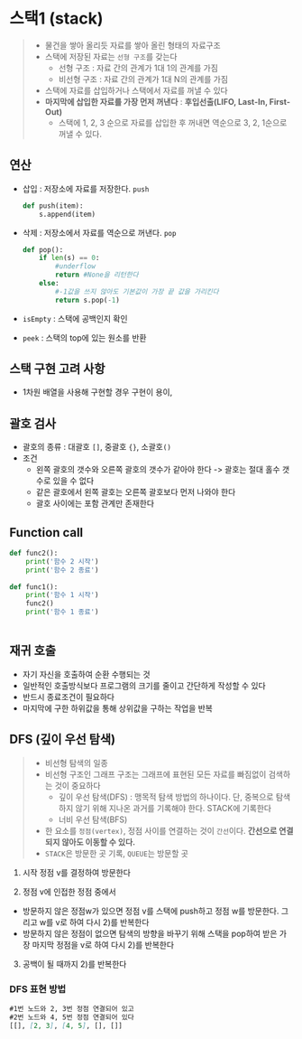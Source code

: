 # 스택1 (stack)

> - 물건을 쌓아 올리듯 자료를 쌓아 올린 형태의 자료구조
> - 스택에 저장된 자료는 `선형 구조`를 갖는다
>   - 선형 구조 : 자료 간의 관계가 1대 1의 관계를 가짐
>   - 비선형 구조 : 자료 간의 관계가 1대 N의 관계를 가짐
> - 스택에 자료를 삽입하거나 스택에서 자료를 꺼낼 수 있다
> - **마지막에 삽입한 자료를 가장 먼저 꺼낸다** : **후입선출(LIFO, Last-In, First-Out)**
>   - 스택에 1, 2, 3 순으로 자료를 삽입한 후 꺼내면 역순으로 3, 2, 1순으로 꺼낼 수 있다.



## 연산

- 삽입 : 저장소에 자료를 저장한다. `push`

  ```python
  def push(item):
      s.append(item)
  ```

- 삭제 : 저장소에서 자료를 역순으로 꺼낸다. `pop`

  ```python
  def pop():
      if len(s) == 0:
          #underflow
          return #None을 리턴한다
      else:
          #-1값을 쓰지 않아도 기본값이 가장 끝 값을 가리킨다 
          return s.pop(-1)
  ```

  

- `isEmpty` : 스택에 공백인지 확인 

- `peek` : 스택의 top에 있는 원소를 반환



## 스택 구현 고려 사항

- 1차원 배열을 사용해 구현할 경우 구현이 용이, 



## 괄호 검사

- 괄호의 종류 : 대괄호 `[]`, 중괄호 `{}`, 소괄호`()`
- 조건 
  - 왼쪽 괄호의 갯수와 오른쪽 괄호의 갯수가 같아야 한다 -> 괄호는 절대 홀수 갯수로 있을 수 없다
  - 같은 괄호에서 왼쪽 괄호는 오른쪽 괄호보다 먼저 나와야 한다
  - 괄호 사이에는 포함 관계만 존재한다 



## Function call

```python
def func2():
    print('함수 2 시작')
    print('함수 2 종료')
    
def func1():
    print('함수 1 시작')
    func2()
    print('함수 1 종료')
    

```



## 재귀 호출

- 자기 자신을 호출하여 순환 수행되는 것 
- 일반적인 호출방식보다 프로그램의 크기를 줄이고 간단하게 작성할 수 있다
- 반드시 종료조건이 필요하다 
- 마지막에 구한 하위값을 통해 상위값을 구하는 작업을 반복 



## DFS (깊이 우선 탐색)

> - 비선형 탐색의 일종
> - 비선형 구조인 그래프 구조는 그래프에 표현된 모든 자료를 빠짐없이 검색하는 것이 중요하다 
>   - 깊이 우선 탐색(DFS) : 맹목적 탐색 방법의 하나이다. 단, 중복으로 탐색하지 않기 위해 지나온 과거를 기록해야 한다. STACK에 기록한다
>   - 너비 우선 탐색(BFS)
> - 한 요소를 `정점(vertex)`, 정점 사이를 연결하는 것이 `간선`이다. **간선으로 연결되지 않아도 이동할 수 있다.**
> - `STACK`은 방문한 곳 기록, `QUEUE`는 방문할 곳

1) 시작 정점 v를 결정하여 방문한다

2) 정점 v에 인접한 정점 중에서

- 방문하지 않은 정점w가 있으면 정점 v를 스택에 push하고 정점 w를 방문한다. 그리고 w를 v로 하여 다시 2)를 반복한다
- 방문하지 않은 정점이 없으면 탐색의 방향을 바꾸기 위해 스택을 pop하여 받은 가장 마지막 정점을 v로 하여 다시 2)를 반복한다

3) 공백이 될 때까지 2)를 반복한다

### DFS 표현 방법

```MARKDOWN
#1번 노드와 2, 3번 정점 연결되어 있고
#2번 노드와 4, 5번 정점 연결되어 있다
[[], [2, 3], [4, 5], [], []]
```

